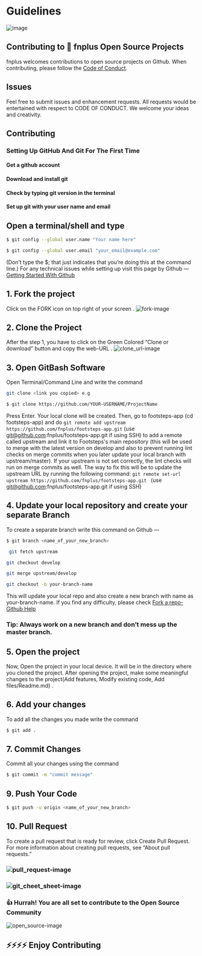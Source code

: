 # Guidelines
![image](./images/welcome.png)
## Contributing to 👣 fnplus Open Source Projects
fnplus welcomes contributions to open source projects on Github. When contributing, please follow the [Code of Conduct](/CODE_OF_CONDUCT.md).
## Issues
Feel free to submit issues and enhancement requests. All requests would be entertained with respect to CODE OF CONDUCT. We welcome your ideas and creativity.
## Contributing
### Setting Up GitHub And Git For The First Time
#### Get a github account
#### Download and install git
#### Check by typing git version in the terminal
#### Set up git with your user name and email
## Open a terminal/shell and type
```bash
$ git config --global user.name "Your name here"
```
```bash
$ git config --global user.email "your_email@example.com"
```
(Don’t type the $; that just indicates that you’re doing this at the command line.)
For any technical issues while setting up visit this page by Github —  
[Getting Started With Github](https://help.github.com/en/github/getting-started-with-github)
## 1. Fork the project
Click on the FORK icon on top right of your screen .
![fork-image](./images/fork.png)
## 2. Clone the Project
After the step 1, you have to click on the Green Colored “Clone or download” button and copy the web-URL .
![clone_url-image](./images/clone.png)
## 3. Open GitBash Software
Open Terminal/Command Line and write the command
```bash
git clone <link you copied> e.g
```
```bash
$ git clone https://github.com/YOUR-USERNAME/ProjectName
```
Press Enter. Your local clone will be created.
Then, go to footsteps-app (cd footsteps-app) and do ``` git remote add upstream https://github.com/fnplus/footsteps-app.git ``` (use git@github.com:fnplus/footsteps-app.git if using SSH) to add a remote called upstream and link it to Footsteps's main repository (this will be used to merge with the latest version on develop and also to prevent running lint checks on merge commits when you later update your local branch with upstream/master).
If your upstream is not set correctly, the lint checks will run on merge commits as well. The way to fix this will be to update the upstream URL by running the following command: ```git remote set-url upstream https://github.com/fnplus/footsteps-app.git ``` (use git@github.com:fnplus/footsteps-app.git if using SSH)

## 4. Update your local repository and create your separate Branch
To create a separate branch write this command on Github —
```bash
$ git branch <name_of_your_new_branch>
```
 ```bash
  git fetch upstream
  ```
  ```bash
  git checkout develop
  ```
  ```bash
  git merge upstream/develop
  ```
  ```bash
  git checkout -b your-branch-name 
  ```
This will update your local repo and also create a new branch with name as your-branch-name. 
If you find any difficulty, please check [Fork a repo-Github Help](https://help.github.com/en/github/getting-started-with-github/fork-a-repo)
### Tip: Always work on a new branch and don’t mess up the master branch.
## 5. Open the project
Now, Open the project in your local device. It will be in the directory where you cloned the project.
After opening the project, make some meaningful changes to the project(Add features, Modify existing code, Add files/Readme.md) .
## 6. Add your changes
To add all the changes you made write the command
```bash
$ git add .
```
## 7. Commit Changes
Commit all your changes using the command
```bash
$ git commit -m "commit message"
```
## 9. Push Your Code
```bash
$ git push -u origin <name_of_your_new_branch>
```
## 10. Pull Request
To create a pull request that is ready for review, click Create Pull Request. For more information about creating pull requests, see “About pull requests.”
### ![pull_request-image](./images/pull_request.png)
### ![git_cheet_sheet-image](./images/git_cheat_sheet.jpg)
### 👍 Hurrah! You are all set to contribute to the Open Source Community
![open_source-image](./images/open_source.png)
## ⚡️⚡️⚡️⚡️ Enjoy Contributing 

